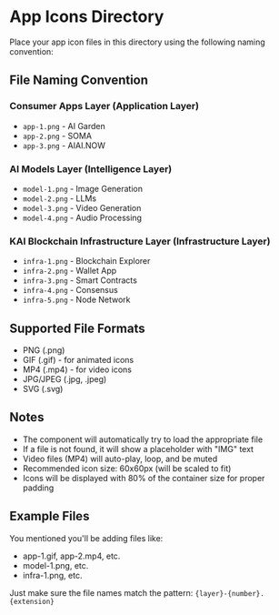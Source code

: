 # App Icons Directory

Place your app icon files in this directory using the following naming convention:

## File Naming Convention

### Consumer Apps Layer (Application Layer)
- `app-1.png` - AI Garden
- `app-2.png` - SOMA  
- `app-3.png` - AIAI.NOW

### AI Models Layer (Intelligence Layer)
- `model-1.png` - Image Generation
- `model-2.png` - LLMs
- `model-3.png` - Video Generation
- `model-4.png` - Audio Processing

### KAI Blockchain Infrastructure Layer (Infrastructure Layer)
- `infra-1.png` - Blockchain Explorer
- `infra-2.png` - Wallet App
- `infra-3.png` - Smart Contracts
- `infra-4.png` - Consensus
- `infra-5.png` - Node Network

## Supported File Formats
- PNG (.png)
- GIF (.gif) - for animated icons
- MP4 (.mp4) - for video icons
- JPG/JPEG (.jpg, .jpeg)
- SVG (.svg)

## Notes
- The component will automatically try to load the appropriate file
- If a file is not found, it will show a placeholder with "IMG" text
- Video files (MP4) will auto-play, loop, and be muted
- Recommended icon size: 60x60px (will be scaled to fit)
- Icons will be displayed with 80% of the container size for proper padding

## Example Files
You mentioned you'll be adding files like:
- app-1.gif, app-2.mp4, etc.
- model-1.png, etc.
- infra-1.png, etc.

Just make sure the file names match the pattern: `{layer}-{number}.{extension}`
